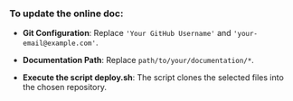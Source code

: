### To update the online doc:

- **Git Configuration**: Replace `'Your GitHub Username'` and `'your-email@example.com'`.

- **Documentation Path**: Replace `path/to/your/documentation/*`.

- **Execute the script deploy.sh**: The script clones the selected files into the chosen repository.

